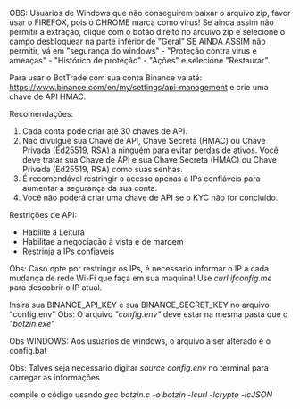 OBS: Usuarios de Windows que não conseguirem baixar o arquivo zip, favor usar o FIREFOX, pois o CHROME marca como virus!
Se ainda assim não permitir a extração, clique com o botão direito no arquivo zip e selecione o campo desbloquear na parte inferior de "Geral"
SE AINDA ASSIM não permitir, vá em "segurança do windows" - "Proteção contra virus e ameaças" - "Histórico de proteção" - "Ações" e selecione "Restaurar".

Para usar o BotTrade com sua conta Binance va até:
https://www.binance.com/en/my/settings/api-management
e crie uma chave de API HMAC.

Recomendações:
1. Cada conta pode criar até 30 chaves de API.
2. Não divulgue sua Chave de API, Chave Secreta (HMAC) ou Chave Privada (Ed25519, RSA) a ninguém para evitar perdas de ativos. Você deve tratar sua Chave de API e sua Chave Secreta (HMAC) ou Chave Privada (Ed25519, RSA) como suas senhas.
3. É recomendável restringir o acesso apenas a IPs confiáveis ​​para aumentar a segurança da sua conta.
4. Você não poderá criar uma chave de API se o KYC não for concluído.

Restrições de API:
- Habilite a Leitura
- Habilitae a negociação à vista e de margem
- Restrinja a IPs confiaveis

Obs: Caso opte por restringir os IPs, é necessario informar o IP a cada mudança de rede Wi-Fi que faça em sua maquina!
     Use _curl ifconfig.me_ para descobrir o IP atual.

Insira sua BINANCE_API_KEY e sua BINANCE_SECRET_KEY no arquivo "config.env"
Obs: O arquivo _"config.env"_ deve estar na mesma pasta que o _"botzin.exe"_ 

Obs WINDOWS: Aos usuarios de windows, o arquivo a ser alterado é o config.bat

Obs: Talves seja necessario digitar _source config.env_ no terminal para carregar as informações 

compile o código usando _gcc botzin.c -o botzin -lcurl -lcrypto -lcJSON_
